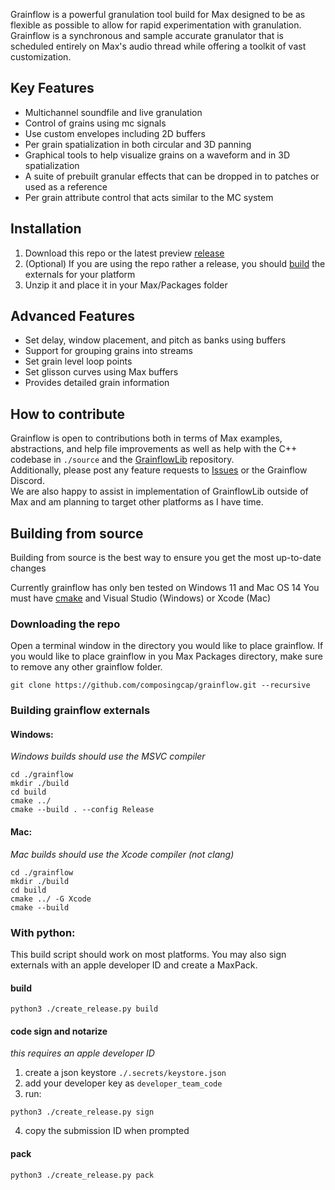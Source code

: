 Grainflow is a powerful granulation tool build for Max designed to be as flexible as possible to allow for rapid experimentation with granulation. Grainflow is a synchronous and sample accurate granulator that is scheduled entirely on Max's audio thread while offering a toolkit of vast customization. 


## Key Features
- Multichannel soundfile and live granulation
- Control of grains using mc signals
- Use custom envelopes including 2D buffers
- Per grain spatialization in both circular and 3D panning 
- Graphical tools to help visualize grains on a waveform and in 3D spatialization 
- A suite of prebuilt granular effects that can be dropped in to patches or used as a reference
- Per grain attribute control that acts similar to the MC system  

## Installation 
1. Download this repo or the latest preview [release](https://github.com/composingcap/grainflow/releases)
2. (Optional) If you are using the repo rather a release, you should [build](#buidling-from-source) the externals for your platform
3. Unzip it and place it in your Max/Packages folder

## Advanced Features 
- Set delay, window placement, and pitch as banks using buffers
- Support for grouping grains into streams
- Set grain level loop points 
- Set glisson curves using Max buffers 
- Provides detailed grain information 

## How to contribute
Grainflow is open to contributions both in terms of Max examples, abstractions, and help file improvements as well as help with the C++ codebase in `./source` and the [GrainflowLib](https://github.com/composingcap/GrainflowLib) repository. \
Additionally, please post any feature requests to [Issues](https://github.com/composingcap/grainflow/issues) or the Grainflow Discord. \
We are also happy to assist in implementation of GrainflowLib outside of Max and am planning to target other platforms as I have time. 
## Building from source
Building from source is the best way to ensure you get the most up-to-date changes

Currently grainflow has only ben tested on Windows 11 and Mac OS 14
You must have [cmake](https://cmake.org/) and Visual Studio (Windows) or Xcode (Mac) 
### Downloading the repo
Open a terminal window in the directory you would like to place grainflow.
If you would like to place grainflow in you Max Packages directory, make sure to remove any other grainflow folder.
```
git clone https://github.com/composingcap/grainflow.git --recursive
```
### Building grainflow externals 

#### Windows:
*Windows builds should use the MSVC compiler*
```
cd ./grainflow
mkdir ./build
cd build
cmake ../
cmake --build . --config Release
```
#### Mac:
*Mac builds should use the Xcode compiler (not clang)*
```
cd ./grainflow
mkdir ./build
cd build
cmake ../ -G Xcode
cmake --build 
```

### With python:
This build script should work on most platforms. You may also sign externals with an apple developer ID and create a MaxPack. 
#### build
```
python3 ./create_release.py build
```
#### code sign and notarize  
*this requires an apple developer ID*
1. create a json keystore `./.secrets/keystore.json`
2. add your developer key as `developer_team_code`
3. run:
```
python3 ./create_release.py sign
```
4. copy the submission ID when prompted 

#### pack
```
python3 ./create_release.py pack
```

